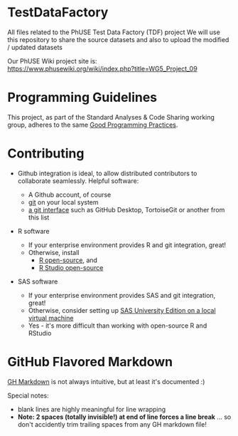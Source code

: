 # TestDataFactory
All files related to the PhUSE Test Data Factory (TDF) project
We will use this repository to share the source datasets and also to upload the modified / updated datasets

Our PhUSE Wiki project site is:  
https://www.phusewiki.org/wiki/index.php?title=WG5_Project_09

# Programming Guidelines
This project, as part of the Standard Analyses & Code Sharing working group, adheres to the same [Good Programming Practices](https://github.com/phuse-org/phuse-scripts/blob/master/whitepapers/ProgrammingGuidelines.md).

# Contributing
* Github integration is ideal, to allow distributed contributors to collaborate seamlessly. Helpful software:
  * A Github account, of course
  * [git](https://git-scm.com/downloads) on your local system
  * [a git interface](https://git-scm.com/downloads/guis) such as GitHub Desktop, TortoiseGit or another from this list
  
* R software
  * If your enterprise environment provides R and git integration, great!
  * Otherwise, install
    * [R open-source](https://cran.rstudio.com/), and
    * [R Studio open-source](https://rstudio.com/products/rstudio/download/#download)

* SAS software
  * If your enterprise environment provides SAS and git integration, great!
  * Otherwise, consider setting up [SAS University Edition on a local virtual machine](https://www.sas.com/en_us/software/university-edition/download-software.html)
  * Yes - it's more difficult than working with open-source R and RStudio
  
# GitHub Flavored Markdown
[GH Markdown](https://github.github.com/gfm/) is not always intuitive, but at least it's documented :)

Special notes:
+ blank lines are highly meaningful for line wrapping
+ **Note: 2 spaces (totally invisible!) at end of line forces a line break** ... so don't accidently trim trailing spaces from any GH markdown file!
